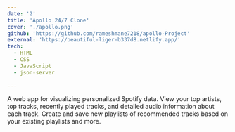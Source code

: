 ```yaml
---
date: '2'
title: 'Apollo 24/7 Clone'
cover: './apollo.png'
github: 'https://github.com/rameshmane7218/apollo-Project'
external: 'https://beautiful-liger-b337d8.netlify.app/'
tech:
  - HTML
  - CSS
  - JavaScript
  - json-server
  
---
```


A web app for visualizing personalized Spotify data. View your top artists, top tracks, recently played tracks, and detailed audio information about each track. Create and save new playlists of recommended tracks based on your existing playlists and more.
